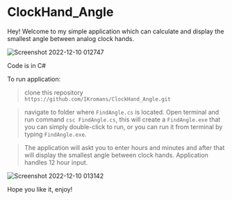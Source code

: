 # ClockHand_Angle

Hey! Welcome to my simple application which can calculate and display the smallest angle between analog clock hands.

![Screenshot 2022-12-10 012747](https://user-images.githubusercontent.com/66387211/206811521-9ced97e2-f15d-48db-904c-0250d2229218.jpg)

Code is in C#

To run application:

> clone this repository `https://github.com/IKromans/ClockHand_Angle.git`

> navigate to folder where `FindAngle.cs` is located. Open terminal and run command `csc FindAngle.cs`, this will create a `FindAngle.exe` that you can simply double-click to run, or you can run it from terminal by typing `FindAngle.exe`.

> The application will askt you to enter hours and minutes and after that will display the smallest angle between clock hands. Application handles 12 hour input.

![Screenshot 2022-12-10 013142](https://user-images.githubusercontent.com/66387211/206812050-31c43b26-6e82-48ae-8206-5aca8f719d42.jpg)

Hope you like it, enjoy!
